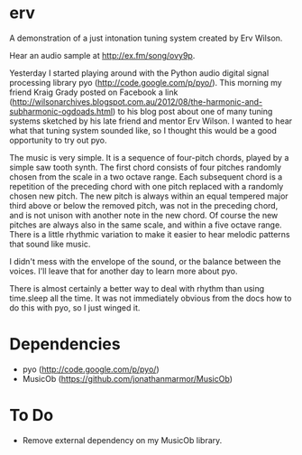 # erv

A demonstration of a just intonation tuning system created by Erv Wilson.

Hear an audio sample at http://ex.fm/song/ovy9p.

Yesterday I started playing around with the Python audio digital signal processing library pyo (http://code.google.com/p/pyo/).  This morning my friend Kraig Grady posted on Facebook a link (http://wilsonarchives.blogspot.com.au/2012/08/the-harmonic-and-subharmonic-ogdoads.html) to his blog post about one of many tuning systems sketched by his late friend and mentor Erv Wilson.  I wanted to hear what that tuning system sounded like, so I thought this would be a good opportunity to try out pyo.

The music is very simple.  It is a sequence of four-pitch chords, played by a simple saw tooth synth.  The first chord consists of four pitches randomly chosen from the scale in a two octave range.  Each subsequent chord is a repetition of the preceding chord with one pitch replaced with a randomly chosen new pitch.  The new pitch is always within an equal tempered major third above or below the removed pitch, was not in the preceding chord, and is not unison with another note in the new chord.  Of course the new pitches are always also in the same scale, and within a five octave range.  There is a little rhythmic variation to make it easier to hear melodic patterns that sound like music.

I didn't mess with the envelope of the sound, or the balance between the voices.  I'll leave that for another day to learn more about pyo.

There is almost certainly a better way to deal with rhythm than using time.sleep all the time.  It was not immediately obvious from the docs how to do this with pyo, so I just winged it.


# Dependencies

- pyo (http://code.google.com/p/pyo/)
- MusicOb (https://github.com/jonathanmarmor/MusicOb)


# To Do

- Remove external dependency on my MusicOb library.
